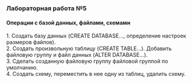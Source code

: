 <h3> Лабораторная работа №5</h3>
<h4>Операции с базой данных, файлами,
схемами</h4>
1. Создать базу данных (CREATE DATABASE…,
определение настроек размеров файлов).<br>
2. Создать произвольную таблицу (CREATE TABLE…).
Добавить файловую группу и файл данных (ALTER
DATABASE…).<br>
3. Сделать созданную файловую группу файловой
группой по умолчанию.<br>
4. Создать схему, переместить в нее одну из таблиц,
удалить схему.<br>
